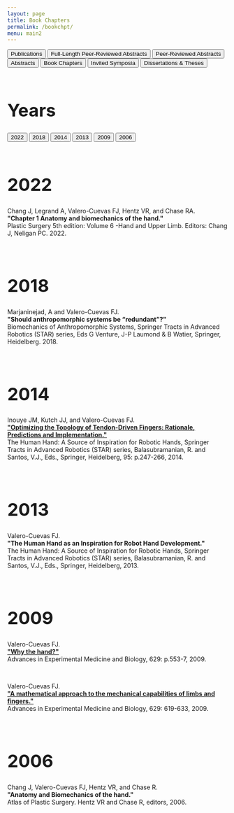 ```yaml
---
layout: page
title: Book Chapters
permalink: /bookchpt/
menu: main2
---
```


<div>
<button onclick="window.location.href='../publications/';">Publications</button>
<button onclick="window.location.href='../fulllengthpeerreviewedabstracts/';">Full-Length Peer-Reviewed Abstracts</button>
<button onclick="window.location.href='../peerreviewedabstracts/';">Peer-Reviewed Abstracts</button>
<button onclick="window.location.href='../abstracts/';">Abstracts</button>
<button onclick="window.location.href='../bookchpt/';">Book Chapters</button>
<button onclick="window.location.href='../invitedsymposia/';">Invited Symposia</button>
<button onclick="window.location.href='../dissertation_theses/';">Dissertations & Theses</button>
</div>

<head>
  <style>
#myBtn {
    display: none; /* Hidden by default */
    position: fixed; /* Fixed/sticky position */
    bottom: 20px; /* Place the button at the bottom of the page */
    right: 30px; /* Place the button 30px from the right */
    z-index: 99; /* Make sure it does not overlap */
    border: none; /* Remove borders */
    outline: none; /* Remove outline */
    background-color: #9b4343; /* Set a background color */
    color: white; /* Text color */
    cursor: pointer; /* Add a mouse pointer on hover */
    padding: 15px; /* Some padding */
    border-radius: 10px; /* Rounded corners */
}

#myBtn:hover {
    background-color: #555; /* Add a dark-grey background on hover */
}
    
  </style>
</head>
<body>
<br>
  
<h1 style="font-size:40px;">Years</h1>

<div>
<button onclick="window.location.href='#2022';">2022</button>
<button onclick="window.location.href='#2018';">2018</button>
<button onclick="window.location.href='#2014';">2014</button>
<button onclick="window.location.href='#2013';">2013</button>
<button onclick="window.location.href='#2009';">2009</button>
<button onclick="window.location.href='#2006';">2006</button>
</div>


<br>

<h1 style="font-size:40px;" id="2022">2022</h1>

Chang J, Legrand A, Valero-Cuevas FJ, Hentz VR, and Chase RA.<br>
<b>
"Chapter 1 Anatomy and biomechanics of the hand."</b><br>
Plastic Surgery 5th edition: Volume 6 -Hand and Upper Limb. Editors: Chang J, Neligan PC. 2022.<br>

<br>

<h1 style="font-size:40px;" id="2018">2018</h1>

Marjaninejad, A and Valero-Cuevas FJ.<br>
<b>
"Should anthropomorphic systems be “redundant”?"</b><br>
Biomechanics of Anthropomorphic Systems, Springer Tracts in Advanced Robotics (STAR) series, Eds G Venture, J-P Laumond & B Watier, Springer, Heidelberg. 2018.<br>

<br>
  
<h1 style="font-size:40px;" id="2014">2014</h1>

Inouye JM, Kutch JJ, and Valero-Cuevas FJ.<br>
<b><a href="../Papers/InouyeRSS.pdf">
"Optimizing the Topology of Tendon-Driven Fingers: Rationale, Predictions and Implementation."</a></b><br>
The Human Hand: A Source of Inspiration for Robotic Hands, Springer Tracts in Advanced Robotics (STAR) series, Balasubramanian, R. and Santos, V.J., Eds., Springer, Heidelberg, 95: p.247-266, 2014.<br>


<br>

<h1 style="font-size:40px;" id="2013">2013</h1>

Valero-Cuevas FJ.<br>
<b>
"The Human Hand as an Inspiration for Robot Hand Development."</b><br>
The Human Hand: A Source of Inspiration for Robotic Hands, Springer Tracts in Advanced Robotics (STAR) series, Balasubramanian, R. and Santos, V.J., Eds., Springer, Heidelberg, 2013.<br>

<br>

<h1 style="font-size:40px;" id="2009">2009</h1>

Valero-Cuevas FJ.<br>
<b><a href="../Papers/Valero-Cuevas_PMC_V_Intro.pdf">
"Why the hand?"</a></b><br>
Advances in Experimental Medicine and Biology, 629: p.553-7, 2009.<br>

<br>

Valero-Cuevas FJ.<br>
<b><a href="../Papers/ValeroCuevas2_PMC_V_Chapter.pdf">
"A mathematical approach to the mechanical capabilities of limbs and fingers."</a></b><br>
Advances in Experimental Medicine and Biology, 629: 619-633, 2009.<br>

<br>

<h1 style="font-size:40px;" id="2006">2006</h1>

Chang J, Valero-Cuevas FJ, Hentz VR, and Chase R.<br>
<b>
"Anatomy and Biomechanics of the hand."</b><br>
Atlas of Plastic Surgery. Hentz VR and Chase R, editors, 2006.<br>


<button onclick="topFunction()" id="myBtn" title="Go to top">Top</button>
<!-- scroll to top button -->
<script>
 // When the user scrolls down 20px from the top of the document, show the button
 window.onscroll = function() {scrollFunction()};

 function scrollFunction() {
     if (document.body.scrollTop > 400 || document.documentElement.scrollTop > 20) {
         document.getElementById("myBtn").style.display = "block";
     } else {
         document.getElementById("myBtn").style.display = "none";
     }
 }

 // When the user clicks on the button, scroll to the top of the document
 function topFunction() {
     document.body.scrollTop = 0; // For Chrome, Safari and Opera
     document.documentElement.scrollTop = 0; // For IE and Firefox
 }
</script>
</body>
<!-- scroll to top button -->



<!--
<head>
<link rel="stylesheet" href="s://code.jquery.com/mobile/1.4.5/jquery.mobile-1.4.5.min.css">
<script src="https://code.jquery.com/jquery-1.11.3.min.js"></script>
<script src="https://code.jquery.com/mobile/1.4.5/jquery.mobile-1.4.5.min.js"></script>
<style>
th
{
border-bottom: 1px solid #d6d6d6;
}
tr:nth-child(even)
{
background:#e9e9e9;
}
</style>
</head>

<body>

<div data-role="page" id="pageone">
  <div data-role="header">
    <h1>Book chapters</h1>
  </div>
  
  <div data-role="main" class="ui-content">
    
    <table data-role="table" data-mode="columntoggle" class="ui-responsive ui-shadow" id="myTable" data-filter="true" data-input="#filterTable-input">
      <thead>
        <tr>
          <th>Citation</th>
          <th data-priority="1">PDF</th>
          <th data-priority="2">Supplemental Materials</th>
          <th data-priority="3">Year</th>
        </tr>
      </thead>

      <tbody>

        <tr>
          <td>Valero-Cuevas FJ.<br>
              <b>"The Human Hand as an Inspiration for Robot Hand Development."</b> <br>
              in The Human Hand: A Source of Inspiration for Robotic Hands, Springer Tracts in Advanced Robotics (STAR) series, Balasubramanian, R. and Santos, V.J., Eds., Springer, Heidelberg. In press, 2013.</td>
          <td></td>
          <td></td>
          <td>2013</td>
        </tr>

        <tr>
          <td>Inouye JM, Kutch JJ, and Valero-Cuevas FJ. <br>
              <b>Optimizing the Topology of Tendon-Driven Fingers: Rationale, Predictions and Implementation.</b> <br>
              in The Human Hand: A Source of Inspiration for Robotic Hands, Springer Tracts in Advanced Robotics (STAR) series, Balasubramanian, R. and Santos, V.J., Eds., Springer, Heidelberg. In press.</td>
          <td><a href="https://usc-bbdl.github.io/Papers/InouyeRSS.pdf">Link</a></td>
          <td></td>
          <td>2014</td>
        </tr>

        <tr>
          <td>Valero-Cuevas FJ.<br>
              <b>Why the hand?</b> <br>
              Advances in Experimental Medicine and Biology, 629: p.553-7, 2009.</td>
          <td><a href="https://usc-bbdl.github.io/Papers/Valero-Cuevas_PMC_V_Intro.pdf">Link</a></td>
          <td></td>
          <td>2009</td>
        </tr>

        <tr>
          <td>Valero-Cuevas FJ.<br>
              <b>A mathematical approach to the mechanical capabilities of limbs and fingers.</b> <br>
              Advances in Experimental Medicine and Biology, 629: 619-633, 2009.</td>
          <td><a href="https://usc-bbdl.github.io/Papers/ValeroCuevas2_PMC_V_Chapter.pdf">Link</a></td>
          <td></td>
          <td>2009</td>
        </tr>

        <tr>
          <td>Chang J, Valero-Cuevas FJ, Hentz VR, and Chase R.<br>
              <b>Anatomy and Biomechanics of the hand.</b> <br>
              Atlas of Plastic Surgery. Hentz VR and Chase R, editors.</td>
          <td></td>
          <td></td>
          <td>2006</td>
        </tr>

        </tbody>
        </table>
  </div>

  <div data-role="footer">
    <h1>USC BBDL</h1>
  </div>
</div>
-->
